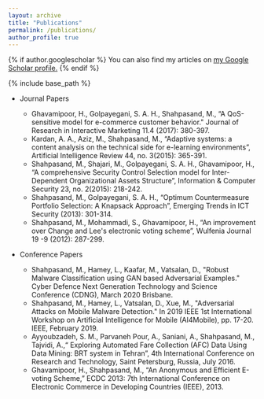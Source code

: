 ```yaml
---
layout: archive
title: "Publications"
permalink: /publications/
author_profile: true
---
```


{% if author.googlescholar %}
  You can also find my articles on <u><a href="{{author.googlescholar}}">my Google Scholar profile</a>.</u>
{% endif %}

{% include base_path %}

* Journal Papers
  * Ghavamipoor, H., Golpayegani, S. A. H., Shahpasand, M., “A QoS-sensitive model for e-commerce customer behavior." Journal of Research in Interactive Marketing 11.4 (2017): 380-397.
  * Kardan, A. A., Aziz, M., Shahpasand, M., “Adaptive systems: a content analysis on the technical side for e-learning environments”, Artificial Intelligence Review 44, no. 3(2015): 365-391.
  * Shahpasand, M., Shajari, M., Golpayegani, S. A. H., Ghavamipoor, H., “A comprehensive Security Control Selection model for Inter-Dependent Organizational Assets Structure”, Information & Computer Security 23, no. 2(2015): 218-242.
  * Shahpasand, M., Golpayegani, S. A. H., “Optimum Countermeasure Portfolio Selection: A Knapsack Approach”, Emerging Trends in ICT Security (2013): 301-314.
  * Shahpasand, M., Mohammadi, S., Ghavamipoor, H., “An improvement over Change and Lee's electronic voting scheme”, Wulfenia Journal 19 -9 (2012): 287-299.
  
* Conference Papers
  * Shahpasand, M., Hamey, L., Kaafar, M., Vatsalan, D., "Robust Malware Classification using GAN based Adversarial Examples." Cyber Defence Next Generation Technology and Science Conference (CDNG), March 2020 Brisbane. 
  * Shahpasand, M., Hamey, L., Vatsalan, D., Xue, M., "Adversarial Attacks on Mobile Malware Detection." In 2019 IEEE 1st International Workshop on Artificial Intelligence for Mobile (AI4Mobile), pp. 17-20. IEEE, February 2019.
  * Ayyoubzadeh, S. M., Parvaneh Pour, A., Saniani, A., Shahpasand, M., Tajvidi, A.,“ Exploring Automated Fare Collection (AFC) Data Using Data Mining: BRT system in Tehran”, 4th International Conference on Research and Technology, Saint Petersburg, Russia, July 2016.
  * Ghavamipoor, H., Shahpasand, M., “An Anonymous and Efficient E-voting Scheme,” ECDC 2013: 7th International Conference on Electronic Commerce in Developing Countries (IEEE), 2013.

